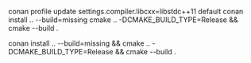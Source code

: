 conan profile update settings.compiler.libcxx=libstdc++11 default
conan install .. --build=missing
cmake .. -DCMAKE_BUILD_TYPE=Release && cmake --build .

conan install .. --build=missing && cmake .. -DCMAKE_BUILD_TYPE=Release && cmake --build .